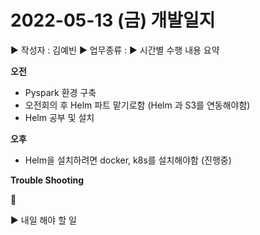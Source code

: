 # 2022-05-13 (금) 개발일지
▶ 작성자 : 김예빈 
▶ 업무종류 : 
▶ 시간별 수행 내용 요약  
   
**오전**
- Pyspark 환경 구축
- 오전회의 후 Helm 파트 맡기로함 (Helm 과 S3를 연동해야함)
- Helm 공부 및 설치 

**오후**  
- Helm을 설치하려면 docker, k8s를 설치해야함 (진행중)


**Trouble Shooting**
 
🔹 




▶  내일 해야 할 일
